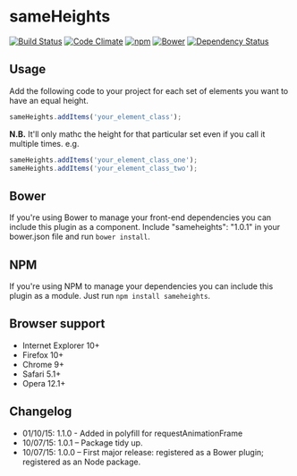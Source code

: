 # sameHeights

[![Build Status](https://travis-ci.org/jonnyhaynes/sameHeights.svg?branch=master)](https://travis-ci.org/jonnyhaynes/sameHeights) [![Code Climate](https://codeclimate.com/github/jonnyhaynes/sameHeights/badges/gpa.svg)](https://codeclimate.com/github/jonnyhaynes/sameHeights) [![npm](https://img.shields.io/npm/v/sameheights.svg)](https://www.npmjs.com/package/sameheights) [![Bower](https://img.shields.io/bower/v/sameheights.svg)](https://github.com/jonnyhaynes/sameheights) [![Dependency Status](https://david-dm.org/jonnyhaynes/sameheights.svg)](https://david-dm.org/jonnyhaynes/sameheights) 

## Usage

Add the following code to your project for each set of elements you want to have an equal height.

```javascript
sameHeights.addItems('your_element_class');
```

**N.B.** It'll only mathc the height for that particular set even if you call it multiple times. e.g.

```javascript
sameHeights.addItems('your_element_class_one');
sameHeights.addItems('your_element_class_two');
```

## Bower

If you're using Bower to manage your front-end dependencies you can include this plugin as a component. Include "sameheights": "1.0.1" in your bower.json file and run `bower install`.

## NPM
If you're using NPM to manage your dependencies you can include this plugin as a module. Just run `npm install sameheights`.

## Browser support

* Internet Explorer 10+
* Firefox 10+
* Chrome 9+
* Safari 5.1+
* Opera 12.1+

## Changelog

* 01/10/15: 1.1.0 - Added in polyfill for requestAnimationFrame
* 10/07/15: 1.0.1 – Package tidy up.
* 10/07/15: 1.0.0 – First major release: registered as a Bower plugin; registered as an Node package.
